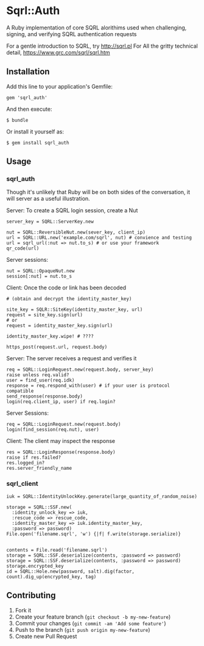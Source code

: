 # Sqrl::Auth

A Ruby implementation of core SQRL alorithims used when challenging, signing, and verifying SQRL authentication requests

For a gentle introduction to SQRL, try http://sqrl.pl  For All the gritty technical detail, https://www.grc.com/sqrl/sqrl.htm

## Installation

Add this line to your application's Gemfile:

    gem 'sqrl_auth'

And then execute:

    $ bundle

Or install it yourself as:

    $ gem install sqrl_auth

## Usage

### sqrl_auth

Though it's unlikely that Ruby will be on both sides of the conversation, it will server as a useful illustration.

Server: To create a SQRL login session, create a Nut

    server_key = SQRL::ServerKey.new

    nut = SQRL::ReversibleNut.new(sever_key, client_ip)
    url = SQRL::URL.new('example.com/sqrl', nut) # convience and testing
    url = sqrl_url(:nut => nut.to_s) # or use your framework
    qr_code(url)

Server sessions:

    nut = SQRL::OpaqueNut.new
    session[:nut] = nut.to_s

Client: Once the code or link has been decoded

    # (obtain and decrypt the identity_master_key)

    site_key = SQLR::SiteKey(identity_master_key, url)
    request = site_key.sign(url)
    # or
    request = identity_master_key.sign(url)

    identity_master_key.wipe! # ????

    https_post(request.url, request.body)

Server: The server receives a request and verifies it

    req = SQRL::LoginRequest.new(request.body, server_key)
    raise unless req.valid?
    user = find_user(req.idk)
    response = req.respond_with(user) # if your user is protocol compatible
    send_response(response.body)
    login(req.client_ip, user) if req.login?

Server Sessions:

    req = SQRL::LoginRequest.new(request.body)
    login(find_session(req.nut), user)

Client: The client may inspect the response

    res = SQRL::LoginResponse(response.body)
    raise if res.failed?
    res.logged_in?
    res.server_friendly_name

### sqrl_client

    iuk = SQRL::IdentityUnlockKey.generate(large_quantity_of_random_noise)

    storage = SQRL::SSF.new(
      :identity_unlock_key => iuk,
      :rescue_code => rescue_code,
      :identity_master_key => iuk.identity_master_key,
      :password => password)
    File.open('filename.sqrl', 'w') {|f| f.write(storage.serialize)}


    contents = File.read('filename.sqrl')
    storage = SQRL::SSF.deserialize(contents, :password => password)
    storage = SQRL::SSF.deserialize(contents, :password => password)
    storage.encrypted_key
    id = SQRL::Hole.new(password, salt).dig(factor, count).dig_up(encrypted_key, tag)


## Contributing

1. Fork it
2. Create your feature branch (`git checkout -b my-new-feature`)
3. Commit your changes (`git commit -am 'Add some feature'`)
4. Push to the branch (`git push origin my-new-feature`)
5. Create new Pull Request
